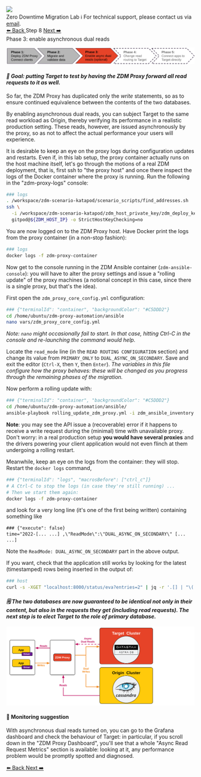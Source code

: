 <!-- TOP -->
<div class="top">
  <img class="scenario-academy-logo" src="https://datastax-academy.github.io/katapod-shared-assets/images/ds-academy-2023.svg" />
  <div class="scenario-title-section">
    <span class="scenario-title">Zero Downtime Migration Lab</span>
    <span class="scenario-subtitle">ℹ️ For technical support, please contact us via <a href="mailto:academy@datastax.com">email</a>.</span>
  </div>
</div>

<!-- NAVIGATION -->
<div id="navigation-top" class="navigation-top">
 <a title="Back" href='command:katapod.loadPage?[{"step":"step7"}]' 
   class="btn btn-dark navigation-top-left">⬅️ Back
 </a>
<span class="step-count">Step 8</span>
 <a title="Next" href='command:katapod.loadPage?[{"step":"step9"}]' 
    class="btn btn-dark navigation-top-right">Next ➡️
  </a>
</div>

<!-- CONTENT -->

<div class="step-title">Phase 3: enable asynchronous dual reads</div>

![Phase 3](images/p3.png)

#### _🎯 Goal: putting Target to test by having the ZDM Proxy forward all read requests to it as well._

So far, the ZDM Proxy has duplicated only the _write_ statements,
so as to ensure continued equivalence between the contents of
the two databases.

By enabling asynchronous dual reads, you can subject
Target to the same read workload as Origin, thereby verifying its performance
in a realistic production setting. These reads, however,
are issued asynchronously by the proxy, so as not to affect the actual
performance your users will experience.

It is desirable to keep an eye on the proxy logs during
configuration updates and restarts.
Even if, in this lab setup, the proxy container actually runs on the host machine itself, let's go through the motions of a real ZDM deployment, that is, first ssh to "the proxy host" and once there inspect the logs of the Docker container where the proxy is running. Run the following in the "zdm-proxy-logs" console:

```bash
### logs
. /workspace/zdm-scenario-katapod/scenario_scripts/find_addresses.sh
ssh \
  -i /workspace/zdm-scenario-katapod/zdm_host_private_key/zdm_deploy_key \
  gitpod@${ZDM_HOST_IP} -o StrictHostKeyChecking=no
```

You are now logged on to the ZDM Proxy host. Have Docker print
the logs from the proxy container (in a non-stop fashion):

```bash
### logs
docker logs -f zdm-proxy-container
```

Now get to the console running in the ZDM Ansible container (`zdm-ansible-console`): you will have to alter
the proxy settings and issue a "rolling update" of the proxy machines (a notional
concept in this case, since there is a single proxy, but that's the idea).

First open the `zdm_proxy_core_config.yml` configuration:

```bash
### {"terminalId": "container", "backgroundColor": "#C5DDD2"}
cd /home/ubuntu/zdm-proxy-automation/ansible
nano vars/zdm_proxy_core_config.yml
```

_Note: `nano` might occasionally fail to start. In that case, hitting Ctrl-C in the console and re-launching the command would help._

Locate the `read_mode` line (in the `READ ROUTING CONFIGURATION` section)
and change its value from `PRIMARY_ONLY` to `DUAL_ASYNC_ON_SECONDARY`.
Save and exit the editor (`Ctrl-X`, then `Y`, then `Enter`).
_The variables in this file configure how the proxy behaves: these will be changed as you progress through the remaining phases of the migration._

Now perform a rolling update with:

```bash
### {"terminalId": "container", "backgroundColor": "#C5DDD2"}
cd /home/ubuntu/zdm-proxy-automation/ansible/
ansible-playbook rolling_update_zdm_proxy.yml -i zdm_ansible_inventory
```

**Note**: you may see the API issue a (recoverable) error
if it happens to receive a
write request during the (minimal) time with unavailable proxy. Don't worry:
in a real production setup **you would have several proxies** and the drivers
powering your client application would not even flinch at them undergoing
a rolling restart.

Meanwhile, keep an eye on the logs from the container:
they will stop.
Restart the `docker logs` command,

```bash
### {"terminalId": "logs", "macrosBefore": ["ctrl_c"]}
# A Ctrl-C to stop the logs (in case they're still running) ...
# Then we start them again:
docker logs -f zdm-proxy-container
```

and look for a very long line (it's one of the first being written)
containing something like

```
### {"execute": false}
time="2022-[... ...] ,\"ReadMode\":\"DUAL_ASYNC_ON_SECONDARY\" [... ...]
```

Note the `ReadMode: DUAL_ASYNC_ON_SECONDARY` part in the above output.

If you want, check that the application still works by looking for the latest
(timestamped) rows being inserted in the output of:

```bash
### host
curl -s -XGET "localhost:8000/status/eva?entries=2" | jq -r '.[] | "\(.when)\t\(.status)"'
```

#### _🗒️ The two databases are now guaranteed to be identical not only in their content, but also in the requests they get (including read requests). The next step is to elect Target to the role of primary database._

![Schema, phase 3](images/schema3_r.png)

#### 🔎 Monitoring suggestion

With asynchronous dual reads turned on,
you can go to the Grafana dashboard and check
the behaviour of Target: in particular, if you scroll down in the
"ZDM Proxy Dashboard", you'll see that a whole "Async Read Request Metrics"
section is available: looking at it, any performance problem would be promptly
spotted and diagnosed.

<!-- NAVIGATION -->
<div id="navigation-bottom" class="navigation-bottom">
 <a title="Back" href='command:katapod.loadPage?[{"step":"step7"}]'
   class="btn btn-dark navigation-bottom-left">⬅️ Back
 </a>
 <a title="Next" href='command:katapod.loadPage?[{"step":"step9"}]'
    class="btn btn-dark navigation-bottom-right">Next ➡️
  </a>
</div>
